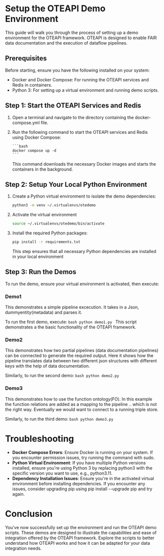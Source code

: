 # Setup the OTEAPI Demo Environment

This guide will walk you through the process of setting up a demo
environment for the OTEAPI framework. OTEAPI is designed to enable
FAIR data documentation and the execution of dataflow pipelines.

## Prerequisites

Before starting, ensure you have the following installed on your system:

- Docker and Docker Compose: For running the OTEAPI services and Redis in containers.
- Python 3: For setting up a virtual environment and running demo scripts.

## Step 1: Start the OTEAPI Services and Redis

1.  Open a terminal and navigate to the directory containing the docker-compose.yml file.
2.  Run the following command to start the OTEAPI services and Redis using Docker Compose:

        ```bash
        docker compose up -d
        ```

    This command downloads the necessary Docker images and starts the containers in the background.

## Step 2: Setup Your Local Python Environment

1. Create a Python virtual environment to isolate the demo dependencies:
   ```bash
   python3 -m venv ~/.virtualenvs/otedemo
   ```
2. Activate the virtual environment
   ```bash
   source ~/.virtualenvs/otedemo/bin/activate
   ```
3. Install the required Python packages:

   ```bash
   pip install -r requirements.txt
   ```

   This step ensures that all necessary Python dependencies are installed in your local environment

## Step 3: Run the Demos

To run the demo, ensure your virtual environment is activated, then execute:

### Demo1

This demonstrates a simple pipeline excecution. It takes in a Json, dummyentity(metadata) and parses it.

To run the first demo, execute:
`bash
	python demo1.py
	`
This script demonstrates a the basic functionality of the OTEAPI framework.

### Demo2

This demonstrates how two partial pipelines (data documentation pipelines) can be connected to generate the required output. Here it shows how the pipeline translates data between two different json structures with different keys with the help of data documentation.

Similarly, to run the second demo:
`bash
	python demo2.py
	`
### Demo3

This demonstrates how to use the function ontology(FO). In this example the function relations are added as a mapping to the pipeline .. which is not the right way. Eventually we would want to connect to a running triple store.

Similarly, to run the third demo:
`bash
	python demo3.py
	`
# Troubleshooting

- **Docker Compose Errors**: Ensure Docker is running on your system. If you encounter permission issues, try running the command with sudo.
- **Python Virtual Environment**: If you have multiple Python versions installed, ensure you're using Python 3 by replacing python3 with the specific version you want to use, e.g., python3.11.
- **Dependency Installation Issues**: Ensure you're in the activated virtual environment before installing dependencies. If you encounter any issues, consider upgrading pip using pip install --upgrade pip and try again.

# Conclusion

You've now successfully set up the environment and run the OTEAPI demo scripts. These demos are designed to illustrate the capabilities and ease of integration offered by the OTEAPI framework. Explore the scripts to better understand how OTEAPI works and how it can be adapted for your data integration needs.
